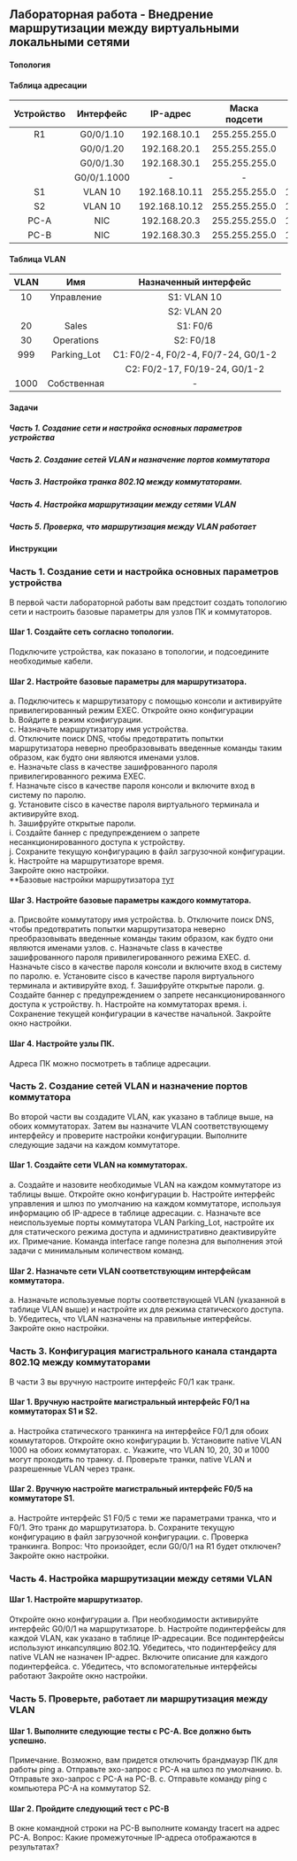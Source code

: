 ## Лабораторная работа - Внедрение маршрутизации между виртуальными локальными сетями 
#### Топология

#### Таблица адресации
|Устройство|Интерфейс|IP-адрес|Маска подсети|Шлюз по умолчанию|
|:---:|:---:|:---:|:---:|:---:|
|R1|G0/0/1.10|192.168.10.1|255.255.255.0|-|
|  |G0/0/1.20|192.168.20.1|255.255.255.0| |
|  |G0/0/1.30|192.168.30.1|255.255.255.0| |
|  |G0/0/1.1000|-|-| |
|S1|VLAN 10|192.168.10.11|255.255.255.0|192.168.10.1|
|S2|VLAN 10|192.168.10.12|255.255.255.0|192.168.10.1|
|PC-A|NIC|192.168.20.3|255.255.255.0|192.168.20.1|
|PC-B|NIC|192.168.30.3|255.255.255.0|192.168.30.1|  
#### Таблица VLAN
|VLAN|Имя|Назначенный интерфейс|
|:---:|:---:|:---:|
|10|Управление|S1: VLAN 10|
| | |S2: VLAN 20|
|20|Sales|S1: F0/6|
|30|Operations|S2: F0/18|
|999|Parking_Lot|C1: F0/2-4, F0/2-4, F0/7-24, G0/1-2|
| | |C2: F0/2-17, F0/19-24, G0/1-2|
|1000|Собственная|-|
#### Задачи
##### Часть 1. Создание сети и настройка основных параметров устройства
##### Часть 2. Создание сетей VLAN и назначение портов коммутатора
##### Часть 3. Настройка транка 802.1Q между коммутаторами.
##### Часть 4. Настройка маршрутизации между сетями VLAN
##### Часть 5. Проверка, что маршрутизация между VLAN работает
#### Инструкции
### Часть 1. Создание сети и настройка основных параметров устройства
В первой части лабораторной работы вам предстоит создать топологию сети и настроить базовые параметры для узлов ПК и коммутаторов.
#### Шаг 1. Создайте сеть согласно топологии.
Подключите устройства, как показано в топологии, и подсоедините необходимые кабели.
#### Шаг 2. Настройте базовые параметры для маршрутизатора.
a.	Подключитесь к маршрутизатору с помощью консоли и активируйте привилегированный режим EXEC.
Откройте окно конфигурации  
b.	Войдите в режим конфигурации.  
c.	Назначьте маршрутизатору имя устройства.  
d.	Отключите поиск DNS, чтобы предотвратить попытки маршрутизатора неверно преобразовывать введенные команды таким образом, как будто они являются именами узлов.  
e.	Назначьте class в качестве зашифрованного пароля привилегированного режима EXEC.  
f.	Назначьте cisco в качестве пароля консоли и включите вход в систему по паролю.  
g.	Установите cisco в качестве пароля виртуального терминала и активируйте вход.  
h.	Зашифруйте открытые пароли.  
i.	Создайте баннер с предупреждением о запрете несанкционированного доступа к устройству.  
j.	Сохраните текущую конфигурацию в файл загрузочной конфигурации.  
k.	Настройте на маршрутизаторе время.  
Закройте окно настройки.  
**Базовые настройки маршрутизатора [тут](Basic_configure_R1)  
#### Шаг 3. Настройте базовые параметры каждого коммутатора.
a.	Присвойте коммутатору имя устройства.
b.	Отключите поиск DNS, чтобы предотвратить попытки маршрутизатора неверно преобразовывать введенные команды таким образом, как будто они являются именами узлов.
c.	Назначьте class в качестве зашифрованного пароля привилегированного режима EXEC.
d.	Назначьте cisco в качестве пароля консоли и включите вход в систему по паролю.
e.	Установите cisco в качестве пароля виртуального терминала и активируйте вход.
f.	Зашифруйте открытые пароли.
g.	Создайте баннер с предупреждением о запрете несанкционированного доступа к устройству.
h.	Настройте на коммутаторах время.
i.	Сохранение текущей конфигурации в качестве начальной.
Закройте окно настройки.
#### Шаг 4. Настройте узлы ПК.
Адреса ПК можно посмотреть в таблице адресации.
### Часть 2. Создание сетей VLAN и назначение портов коммутатора
Во второй части вы создадите VLAN, как указано в таблице выше, на обоих коммутаторах. Затем вы назначите VLAN соответствующему интерфейсу и проверите настройки конфигурации. Выполните следующие задачи на каждом коммутаторе.
#### Шаг 1. Создайте сети VLAN на коммутаторах.
a.	Создайте и назовите необходимые VLAN на каждом коммутаторе из таблицы выше.
Откройте окно конфигурации
b.	Настройте интерфейс управления и шлюз по умолчанию на каждом коммутаторе, используя информацию об IP-адресе в таблице адресации. 
c.	Назначьте все неиспользуемые порты коммутатора VLAN Parking_Lot, настройте их для статического режима доступа и административно деактивируйте их.
Примечание. Команда interface range полезна для выполнения этой задачи с минимальным количеством команд.
#### Шаг 2. Назначьте сети VLAN соответствующим интерфейсам коммутатора.
a.	Назначьте используемые порты соответствующей VLAN (указанной в таблице VLAN выше) и настройте их для режима статического доступа.
b.	Убедитесь, что VLAN назначены на правильные интерфейсы.
Закройте окно настройки.
### Часть 3. Конфигурация магистрального канала стандарта 802.1Q между коммутаторами
В части 3 вы вручную настроите интерфейс F0/1 как транк.
#### Шаг 1. Вручную настройте магистральный интерфейс F0/1 на коммутаторах S1 и S2.
a.	Настройка статического транкинга на интерфейсе F0/1 для обоих коммутаторов.
Откройте окно конфигурации
b.	Установите native VLAN 1000 на обоих коммутаторах.
c.	Укажите, что VLAN 10, 20, 30 и 1000 могут проходить по транку.
d.	Проверьте транки, native VLAN и разрешенные VLAN через транк.
#### Шаг 2. Вручную настройте магистральный интерфейс F0/5 на коммутаторе S1.
a.	Настройте интерфейс S1 F0/5 с теми же параметрами транка, что и F0/1. Это транк до маршрутизатора.
b.	Сохраните текущую конфигурацию в файл загрузочной конфигурации.
c.	Проверка транкинга.
Вопрос:
Что произойдет, если G0/0/1 на R1 будет отключен?
Закройте окно настройки.
### Часть 4. Настройка маршрутизации между сетями VLAN
#### Шаг 1. Настройте маршрутизатор.
Откройте окно конфигурации
a.	При необходимости активируйте интерфейс G0/0/1 на маршрутизаторе.
b.	Настройте подинтерфейсы для каждой VLAN, как указано в таблице IP-адресации. Все подинтерфейсы используют инкапсуляцию 802.1Q. Убедитесь, что подинтерфейсу для native VLAN не назначен IP-адрес. Включите описание для каждого подинтерфейса.
c.	Убедитесь, что вспомогательные интерфейсы работают
Закройте окно настройки.
### Часть 5. Проверьте, работает ли маршрутизация между VLAN
#### Шаг 1. Выполните следующие тесты с PC-A. Все должно быть успешно.
Примечание. Возможно, вам придется отключить брандмауэр ПК для работы ping
a.	Отправьте эхо-запрос с PC-A на шлюз по умолчанию.
b.	Отправьте эхо-запрос с PC-A на PC-B.
c.	Отправьте команду ping с компьютера PC-A на коммутатор S2.
#### Шаг 2. Пройдите следующий тест с PC-B
В окне командной строки на PC-B выполните команду tracert на адрес PC-A.
Вопрос:
Какие промежуточные IP-адреса отображаются в результатах?
